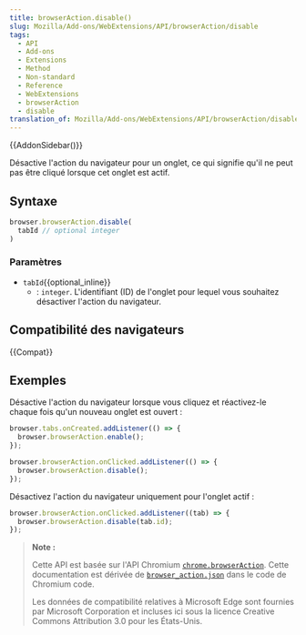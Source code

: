 ```yaml
---
title: browserAction.disable()
slug: Mozilla/Add-ons/WebExtensions/API/browserAction/disable
tags:
  - API
  - Add-ons
  - Extensions
  - Method
  - Non-standard
  - Reference
  - WebExtensions
  - browserAction
  - disable
translation_of: Mozilla/Add-ons/WebExtensions/API/browserAction/disable
---
```


{{AddonSidebar()}}

Désactive l'action du navigateur pour un onglet, ce qui signifie qu'il ne peut pas être cliqué lorsque cet onglet est actif.

## Syntaxe

```js
browser.browserAction.disable(
  tabId // optional integer
)
```

### Paramètres

- `tabId`{{optional_inline}}
  - : `integer`. L'identifiant (ID) de l'onglet pour lequel vous souhaitez désactiver l'action du navigateur.

## Compatibilité des navigateurs

{{Compat}}

## Exemples

Désactive l'action du navigateur lorsque vous cliquez et réactivez-le chaque fois qu'un nouveau onglet est ouvert :

```js
browser.tabs.onCreated.addListener(() => {
  browser.browserAction.enable();
});

browser.browserAction.onClicked.addListener(() => {
  browser.browserAction.disable();
});
```

Désactivez l'action du navigateur uniquement pour l'onglet actif :

```js
browser.browserAction.onClicked.addListener((tab) => {
  browser.browserAction.disable(tab.id);
});
```

> **Note :**
>
> Cette API est basée sur l'API Chromium [`chrome.browserAction`](https://developer.chrome.com/extensions/browserAction). Cette documentation est dérivée de [`browser_action.json`](https://chromium.googlesource.com/chromium/src/+/master/chrome/common/extensions/api/browser_action.json) dans le code de Chromium code.
>
> Les données de compatibilité relatives à Microsoft Edge sont fournies par Microsoft Corporation et incluses ici sous la licence Creative Commons Attribution 3.0 pour les États-Unis.

<!--
// Copyright 2015 The Chromium Authors. All rights reserved.
//
// Redistribution and use in source and binary forms, with or without
// modification, are permitted provided that the following conditions are
// met:
//
//    * Redistributions of source code must retain the above copyright
// notice, this list of conditions and the following disclaimer.
//    * Redistributions in binary form must reproduce the above
// copyright notice, this list of conditions and the following disclaimer
// in the documentation and/or other materials provided with the
// distribution.
//    * Neither the name of Google Inc. nor the names of its
// contributors may be used to endorse or promote products derived from
// this software without specific prior written permission.
//
// THIS SOFTWARE IS PROVIDED BY THE COPYRIGHT HOLDERS AND CONTRIBUTORS
// "AS IS" AND ANY EXPRESS OR IMPLIED WARRANTIES, INCLUDING, BUT NOT
// LIMITED TO, THE IMPLIED WARRANTIES OF MERCHANTABILITY AND FITNESS FOR
// A PARTICULAR PURPOSE ARE DISCLAIMED. IN NO EVENT SHALL THE COPYRIGHT
// OWNER OR CONTRIBUTORS BE LIABLE FOR ANY DIRECT, INDIRECT, INCIDENTAL,
// SPECIAL, EXEMPLARY, OR CONSEQUENTIAL DAMAGES (INCLUDING, BUT NOT
// LIMITED TO, PROCUREMENT OF SUBSTITUTE GOODS OR SERVICES; LOSS OF USE,
// DATA, OR PROFITS; OR BUSINESS INTERRUPTION) HOWEVER CAUSED AND ON ANY
// THEORY OF LIABILITY, WHETHER IN CONTRACT, STRICT LIABILITY, OR TORT
// (INCLUDING NEGLIGENCE OR OTHERWISE) ARISING IN ANY WAY OUT OF THE USE
// OF THIS SOFTWARE, EVEN IF ADVISED OF THE POSSIBILITY OF SUCH DAMAGE.
-->
